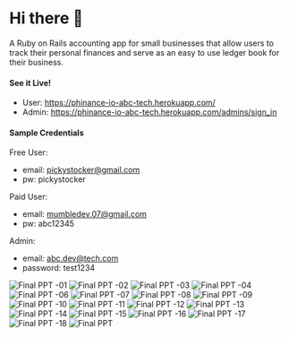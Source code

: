 # Hi there 👋

A Ruby on Rails accounting app for small businesses that allow users to track their personal finances and serve as an easy to use ledger book for their business.

#### See it Live!

- User: https://phinance-io-abc-tech.herokuapp.com/
- Admin: https://phinance-io-abc-tech.herokuapp.com/admins/sign_in

#### Sample Credentials

Free User:
- email: pickystocker@gmail.com
- pw: pickystocker

Paid User:
- email: mumbledev.07@gmail.com
- pw: abc12345

Admin:
- email: abc.dev@tech.com
- password: test1234

![Final PPT -01](https://user-images.githubusercontent.com/73781775/140497654-f1e5939d-1d26-48f9-b2f3-441442b4c927.png)
![Final PPT -02](https://user-images.githubusercontent.com/73781775/140497661-9e378267-896f-442e-bdbb-ef5ab9be3cf0.png)
![Final PPT -03](https://user-images.githubusercontent.com/73781775/140497663-75886742-b7cf-42ea-9889-51308f35acc7.png)
![Final PPT -04](https://user-images.githubusercontent.com/73781775/140497665-e4955e20-a2f1-4c84-bfa0-321690a57b20.png)
![Final PPT -06](https://user-images.githubusercontent.com/73781775/140497667-44525009-384b-4b54-b2f0-ef6257ae8a44.png)
![Final PPT -07](https://user-images.githubusercontent.com/73781775/140497669-de02613b-db75-4d57-9e88-125e05ea9f42.png)
![Final PPT -08](https://user-images.githubusercontent.com/73781775/140497672-18350c7c-a224-42c9-b124-974655ce4d3e.png)
![Final PPT -09](https://user-images.githubusercontent.com/73781775/140497674-b2a54df0-cf77-451e-a38d-06c1bf3c7951.png)
![Final PPT -10](https://user-images.githubusercontent.com/73781775/140497676-c1439988-4475-432b-8625-57f1f7d4da2f.png)
![Final PPT -11](https://user-images.githubusercontent.com/73781775/140497680-ab126efe-bb20-42ff-90a4-23dec0d21bd5.png)
![Final PPT -12](https://user-images.githubusercontent.com/73781775/140497682-c00ddc52-01d0-4463-94e9-ef15c65a066f.png)
![Final PPT -13](https://user-images.githubusercontent.com/73781775/140497685-026fe0aa-dd3a-4dd3-9554-5b0b5c51924a.png)
![Final PPT -14](https://user-images.githubusercontent.com/73781775/140497686-0e0729f6-58a3-43de-857a-471c45b7eaf1.png)
![Final PPT -15](https://user-images.githubusercontent.com/73781775/140497688-48296ceb-2756-4142-905f-7f0107f65ba5.png)
![Final PPT -16](https://user-images.githubusercontent.com/73781775/140497689-b399d112-672f-478e-92f6-cfe6467171ab.png)
![Final PPT -17](https://user-images.githubusercontent.com/73781775/140497691-057cb78b-8fef-48f1-b796-cb48d5ba3f2a.png)
![Final PPT -18](https://user-images.githubusercontent.com/73781775/140497693-4ad8dce9-2eb7-4501-abc0-3d930a27c5cb.png)
![Final PPT ](https://user-images.githubusercontent.com/73781775/140506021-ea8417b6-715f-4c38-ac55-6645fe19fb44.jpg)


